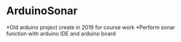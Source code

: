 # ArduinoSonar
*Old arduino project create in 2019 for course work
  *Perform sonar function with arduino IDE and arduino board

